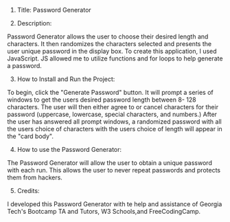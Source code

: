 1. Title: Password Generator

2. Description:

Password Generator allows the user to choose their desired length and characters. It then randomizes the characters selected and presents the user unique password in the display box. To create this application, I used JavaScript. JS allowed me to utilize functions and for loops to help generate a password. 


3. How to Install and Run the Project:

To begin, click the "Generate Password" button. It will prompt a series of windows to get the users desired password length between 8- 128 characters. The user will then either agree to or cancel characters for their password (uppercase, lowercase, special characters, and numbers.) After the user has answered all prompt windows, a randomized password with all the users choice of characters with the users choice of length will appear in the "card body". 


4. How to use the Password Generator:

The Password Generator will allow the user to obtain a unique password with each run. This allows the user to never repeat passwords and protects them from hackers. 


5. Credits:

I developed this Password Generator with te help and assistance of Georgia Tech's Bootcamp TA and Tutors, W3 Schools,and FreeCodingCamp. 
